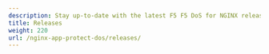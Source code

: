 ```yaml
---
description: Stay up-to-date with the latest F5 F5 DoS for NGINX release.
title: Releases
weight: 220
url: /nginx-app-protect-dos/releases/
---
```


